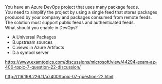 You have an Azure DevOps project that uses many package feeds.<br/>You need to simplify the project by using a single feed that stores packages produced by your company and packages consumed from remote feeds. The solution must support public feeds and authenticated feeds.<br/>What should you enable in DevOps?<br/><ul><li class="multi-choice-item"><span class="multi-choice-letter" data-choice-letter="A">A.</span>Universal Packages</li><li class="multi-choice-item correct-hidden"><span class="multi-choice-letter" data-choice-letter="B">B.</span>upstream sources</li><li class="multi-choice-item"><span class="multi-choice-letter" data-choice-letter="C">C.</span>views in Azure Artifacts</li><li class="multi-choice-item"><span class="multi-choice-letter" data-choice-letter="D">D.</span>a symbol server</li></ul><p><a href="https://www.examtopics.com/discussions/microsoft/view/44294-exam-az-400-topic-7-question-22-discussion/">https://www.examtopics.com/discussions/microsoft/view/44294-exam-az-400-topic-7-question-22-discussion/</a></p><p><a href="http://116.198.226.11/az400/topic-07-question-22.html">http://116.198.226.11/az400/topic-07-question-22.html</a></p><script src="https://giscus.app/client.js"                    data-repo="azsamples/az204"                    data-repo-id="R_kgDOMRXzDQ"                    data-category="General"                    data-category-id="DIC_kwDOMRXzDc4Cgi27"                    data-mapping="pathname"                    data-strict="0"                    data-reactions-enabled="0"                    data-emit-metadata="0"                    data-input-position="bottom"                    data-theme="preferred_color_scheme"                    data-lang="en"                    crossorigin="anonymous"                    async>                    </script>